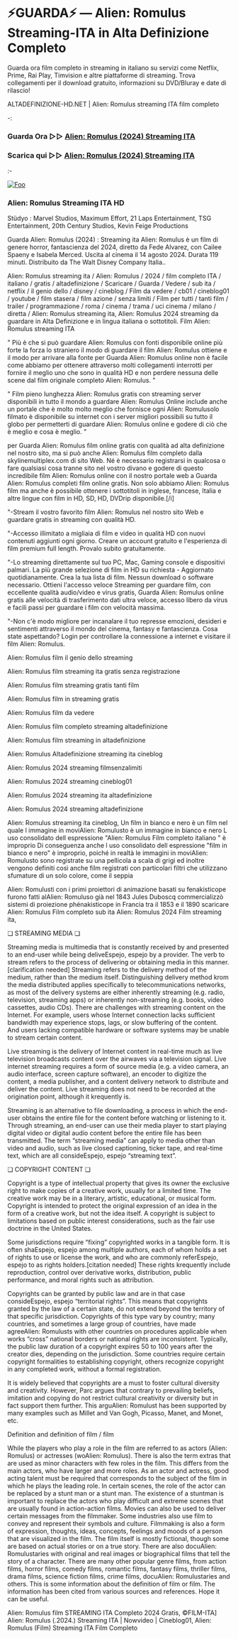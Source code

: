 # ⚡GUARDA⚡ — Alien: Romulus Streaming-ITA in Alta Definizione Completo
Guarda ora film completo in streaming in italiano su servizi come Netflix, Prime, Rai Play, Timvision e altre piattaforme di streaming. Trova collegamenti per il download gratuito, informazioni su DVD/Bluray e date di rilascio!

ALTADEFINIZIONE-HD.NET | Alien: Romulus streaming ITA film completo

-:

### Guarda Ora ▷▷ [Alien: Romulus (2024) Streaming ITA](https://t.co/awueKv1iHm)

### Scarica qui ▷▷ [Alien: Romulus (2024) Streaming ITA](https://t.co/awueKv1iHm)

:-

[![Foo](https://camo.githubusercontent.com/917e6ed5c302499242165dcc02bdbce85c075fd21b35918eb9c0b771855261b8/68747470733a2f2f7374617469632e7769787374617469632e636f6d2f6d656469612f6232343966395f61646163386637306662336634356238383639313639366337376465313866337e6d76322e676966)](https://t.co/awueKv1iHm)


### Alien: Romulus Streaming ITA HD

Stüdyo : Marvel Studios, Maximum Effort, 21 Laps Entertainment, TSG Entertainment, 20th Century Studios, Kevin Feige Productions

Guarda Alien: Romulus (2024) : Streaming ita Alien: Romulus è un film di genere horror, fantascienza del 2024, diretto da Fede Alvarez, con Cailee Spaeny e Isabela Merced. Uscita al cinema il 14 agosto 2024. Durata 119 minuti. Distribuito da The Walt Disney Company Italia..


Alien: Romulus streaming ita / Alien: Romulus / 2024 / film completo ITA / italiano / gratis / altadefinizione / Scaricare / Guarda / Vedere / sub ita / netflix / il genio dello / disney / cineblog / Film da vedere / cb01 / cineblog01 / youtube / film stasera / film azione / senza limiti / Film per tutti / tanti film / trailer / programmazione / roma / cinema / trama / uci cinema / milano / diretta / Alien: Romulus streaming ita, Alien: Romulus 2024 streaming da guardare in Alta Definizione e in lingua italiana o sottotitoli. Film Alien: Romulus streaming ITA


" Più è che si può guardare Alien: Romulus con fonti disponibile online più forte la forza lo straniero il modo di guardare il film Alien: Romulus ottiene e il modo per arrivare alla fonte per Guarda Alien: Romulus online non è facile come abbiamo per ottenere attraverso molti collegamenti interrotti per fornire il meglio uno che sono in qualità HD e non perdere nessuna delle scene dal film originale completo Alien: Romulus. "


" Film pieno lunghezza Alien: Romulus gratis con streaming server disponibili in tutto il mondo a guardare Alien: Romulus Online include anche un portale che è molto molto meglio che fornisce ogni Alien: Romulusolo filmato è disponibile su internet con i server migliori possibili su tutto il globo per permetterti di guardare Alien: Romulus online e godere di ciò che è meglio e cosa è meglio. "

per Guarda Alien: Romulus film online gratis con qualità ad alta definizione nel nostro sito, ma si può anche Alien: Romulus film completo dalla skylinemultiplex.com di sito Web. Né è necessario registrarsi in qualcosa o fare qualsiasi cosa tranne sito nel vostro divano e godere di questo incredibile film Alien: Romulus online con il nostro portale web a Guarda Alien: Romulus completi film online gratis. Non solo abbiamo Alien: Romulus film ma anche è possibile ottenere i sottotitoli in inglese, francese, Italia e altre lingue con film in HD, SD, HD, DVDrip disponibile.[/i]

"-Stream il vostro favorito film Alien: Romulus nel nostro sito Web e guardare gratis in streaming con qualità HD.

"-Accesso illimitato a migliaia di film e video in qualità HD con nuovi contenuti aggiunti ogni giorno. Creare un account gratuito e l'esperienza di film premium full length. Provalo subito gratuitamente.

"-Lo streaming direttamente sul tuo PC, Mac, Gaming console e dispositivi palmari. La più grande selezione di film in HD su richiesta - Aggiornato quotidianamente. Crea la tua lista di film. Nessun download o software necessario. Ottieni l'accesso veloce Streaming per guardare film, con eccellente qualità audio/video e virus gratis, Guarda Alien: Romulus online gratis alle velocità di trasferimento dati ultra veloce, accesso libero da virus e facili passi per guardare i film con velocità massima.

"-Non c'è modo migliore per incanalare il tuo represse emozioni, desideri e sentimenti attraverso il mondo del cinema, fantasy e fantascienza. Cosa state aspettando? Login per controllare la connessione a internet e visitare il film Alien: Romulus.


Alien: Romulus film il genio dello streaming

Alien: Romulus film streaming ita gratis senza registrazione

Alien: Romulus film streaming gratis tanti film

Alien: Romulus film in streaming gratis

Alien: Romulus film da vedere

Alien: Romulus film completo streaming altadefinizione

Alien: Romulus film streaming in altadefinizione

Alien: Romulus Altadefinizione streaming ita cineblog

Alien: Romulus 2024 streaming filmsenzalimiti

Alien: Romulus 2024 streaming cineblog01

Alien: Romulus 2024 streaming ita altadefinizione

Alien: Romulus 2024 streaming altadefinizione


Alien: Romulus streaming ita cineblog, Un film in bianco e nero è un film nel quale l immagine in moviAlien: Romulusto è un immagine in bianco e nero L uso consolidato dell espressione "Alien: Romulus Film completo italiano " è improprio Di conseguenza anche l uso consolidato dell espressione "film in bianco e nero" è improprio, poiché in realtà le immagini in moviAlien: Romulusto sono registrate su una pellicola a scala di grigi ed inoltre vengono definiti così anche film registrati con particolari filtri che utilizzano sfumature di un solo colore, come il seppia


Alien: Romulusti con i primi proiettori di animazione basati su fenakisticope furono fatti alAlien: Romuluso già nel 1843 Jules Duboscq commercializzò sistemi di proiezione phénakisticope in Francia tra il 1853 e il 1890 scaricare Alien: Romulus Film completo sub ita Alien: Romulus 2024 Film streaming ita,


❏ STREAMING MEDIA ❏

Streaming media is multimedia that is constantly received by and presented to an end-user while being deliveEspejo, espejo by a provider. The verb to stream refers to the process of delivering or obtaining media in this manner.[clarification needed] Streaming refers to the delivery method of the medium, rather than the medium itself. Distinguishing delivery method krom the media distributed applies specifically to telecommunications networks, as most of the delivery systems are either inherently streaming (e.g. radio, television, streaming apps) or inherently non-streaming (e.g. books, video cassettes, audio CDs). There are challenges with streaming content on the Internet. For example, users whose Internet connection lacks sufficient bandwidth may experience stops, lags, or slow buffering of the content. And users lacking compatible hardware or software systems may be unable to stream certain content.

Live streaming is the delivery of Internet content in real-time much as live television broadcasts content over the airwaves via a television signal. Live internet streaming requires a form of source media (e.g. a video camera, an audio interface, screen capture software), an encoder to digitize the content, a media publisher, and a content delivery network to distribute and deliver the content. Live streaming does not need to be recorded at the origination point, although it krequently is.

Streaming is an alternative to file downloading, a process in which the end-user obtains the entire file for the content before watching or listening to it. Through streaming, an end-user can use their media player to start playing digital video or digital audio content before the entire file has been transmitted. The term “streaming media” can apply to media other than video and audio, such as live closed captioning, ticker tape, and real-time text, which are all consideEspejo, espejo “streaming text”.


❏ COPYRIGHT CONTENT ❏

Copyright is a type of intellectual property that gives its owner the exclusive right to make copies of a creative work, usually for a limited time. The creative work may be in a literary, artistic, educational, or musical form. Copyright is intended to protect the original expression of an idea in the form of a creative work, but not the idea itself. A copyright is subject to limitations based on public interest considerations, such as the fair use doctrine in the United States.

Some jurisdictions require “fixing” copyrighted works in a tangible form. It is often shaEspejo, espejo among multiple authors, each of whom holds a set of rights to use or license the work, and who are commonly referEspejo, espejo to as rights holders.[citation needed] These rights krequently include reproduction, control over derivative works, distribution, public performance, and moral rights such as attribution.

Copyrights can be granted by public law and are in that case consideEspejo, espejo “territorial rights”. This means that copyrights granted by the law of a certain state, do not extend beyond the territory of that specific jurisdiction. Copyrights of this type vary by country; many countries, and sometimes a large group of countries, have made agreeAlien: Romulusts with other countries on procedures applicable when works “cross” national borders or national rights are inconsistent. Typically, the public law duration of a copyright expires 50 to 100 years after the creator dies, depending on the jurisdiction. Some countries require certain copyright formalities to establishing copyright, others recognize copyright in any completed work, without a formal registration.

It is widely believed that copyrights are a must to foster cultural diversity and creativity. However, Parc argues that contrary to prevailing beliefs, imitation and copying do not restrict cultural creativity or diversity but in fact support them further. This arguAlien: Romulust has been supported by many examples such as Millet and Van Gogh, Picasso, Manet, and Monet, etc.

Definition and definition of film / film

While the players who play a role in the film are referred to as actors (Alien: Romulus) or actresses (woAlien: Romulus). There is also the term extras that are used as minor characters with few roles in the film. This differs from the main actors, who have larger and more roles. As an actor and actress, good acting talent must be required that corresponds to the subject of the film in which he plays the leading role. In certain scenes, the role of the actor can be replaced by a stunt man or a stunt man. The existence of a stuntman is important to replace the actors who play difficult and extreme scenes that are usually found in action-action films. Movies can also be used to deliver certain messages from the filmmaker. Some industries also use film to convey and represent their symbols and culture. Filmmaking is also a form of expression, thoughts, ideas, concepts, feelings and moods of a person that are visualized in the film. The film itself is mostly fictional, though some are based on actual stories or on a true story. There are also docuAlien: Romulustaries with original and real images or biographical films that tell the story of a character. There are many other popular genre films, from action films, horror films, comedy films, romantic films, fantasy films, thriller films, drama films, science fiction films, crime films, docuAlien: Romulustaries and others. This is some information about the definition of film or film. The information has been cited from various sources and references. Hope it can be useful.

Alien: Romulus film STREAMING ITA Completo 2024 Gratis, ©FILM-ITA] Alien: Romulus (.2024.) Streaming ITA | Nowvideo | Cineblog01, Alien: Romulus (Film) Streaming ITA Film Completo
